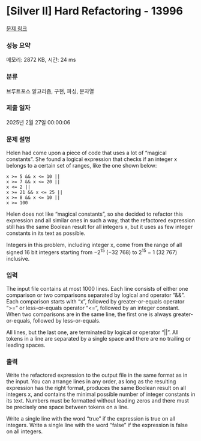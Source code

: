 # [Silver II] Hard Refactoring - 13996 

[문제 링크](https://www.acmicpc.net/problem/13996) 

### 성능 요약

메모리: 2872 KB, 시간: 24 ms

### 분류

브루트포스 알고리즘, 구현, 파싱, 문자열

### 제출 일자

2025년 2월 27일 00:00:06

### 문제 설명

<p>Helen had come upon a piece of code that uses a lot of “magical constants”. She found a logical expression that checks if an integer x belongs to a certain set of ranges, like the one shown below:</p>

<pre><code>x >= 5 && x <= 10 || 
x >= 7 && x <= 20 || 
x <= 2 || 
x >= 21 && x <= 25 || 
x >= 8 && x <= 10 || 
x >= 100 </code></pre>

<p>Helen does not like “magical constants”, so she decided to refactor this expression and all similar ones in such a way, that the refactored expression still has the same Boolean result for all integers x, but it uses as few integer constants in its text as possible.</p>

<p>Integers in this problem, including integer x, come from the range of all signed 16 bit integers starting from −2<sup>15</sup> (−32 768) to 2<sup>15</sup> − 1 (32 767) inclusive.</p>

### 입력 

 <p>The input file contains at most 1000 lines. Each line consists of either one comparison or two comparisons separated by logical and operator “&&”. Each comparison starts with “x”, followed by greater-or-equals operator “>=” or less-or-equals operator “<=”, followed by an integer constant. When two comparisons are in the same line, the first one is always greater-or-equals, followed by less-or-equals.</p>

<p>All lines, but the last one, are terminated by logical or operator “||”. All tokens in a line are separated by a single space and there are no trailing or leading spaces.</p>

### 출력 

 <p>Write the refactored expression to the output file in the same format as in the input. You can arrange lines in any order, as long as the resulting expression has the right format, produces the same Boolean result on all integers x, and contains the minimal possible number of integer constants in its text. Numbers must be formatted without leading zeros and there must be precisely one space between tokens on a line.</p>

<p>Write a single line with the word “true” if the expression is true on all integers. Write a single line with the word “false” if the expression is false on all integers.</p>

